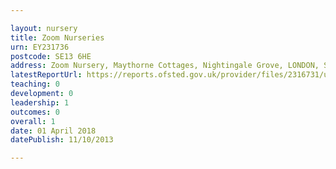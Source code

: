 ```yaml
---

layout: nursery
title: Zoom Nurseries
urn: EY231736
postcode: SE13 6HE
address: Zoom Nursery, Maythorne Cottages, Nightingale Grove, LONDON, SE13 6HE
latestReportUrl: https://reports.ofsted.gov.uk/provider/files/2316731/urn/EY231736.pdf
teaching: 0
development: 0
leadership: 1
outcomes: 0
overall: 1
date: 01 April 2018 
datePublish: 11/10/2013

---
```

